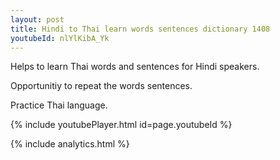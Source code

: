 ```yaml
---
layout: post
title: Hindi to Thai learn words sentences dictionary 1408 
youtubeId: nlYlKibA_Yk
---
```

 
 
Helps to learn Thai words and sentences for Hindi speakers.

Opportunitiy to repeat the words sentences. 

Practice Thai language. 
 
{% include youtubePlayer.html id=page.youtubeId %}
 
 
{% include analytics.html %}
